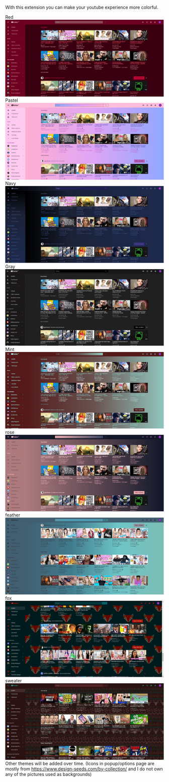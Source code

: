 

With this extension you can make your youtube experience more colorful.

Red
![screenshot](Fire/images/redScreen.JPG "screenshot")
Pastel
![screenshot](Fire/images/pastelScreen.JPG "screenshot")
Navy
![screenshot](Fire/images/NavySC.JPG "screenshot")
Gray
![screenshot](Fire/images/graySc.JPG "screenshot")
Mint
![screenshot](Fire/images/MintScreen.JPG "screenshot")
rose
![screenshot](Fire/images/roseScreen.JPG "screenshot")
feather
![screenshot](Fire/images/featherScreen.JPG "screenshot")
fox
![screenshot](Fire/images/foxScreen.JPG "screenshot")
sweater
![screenshot](Fire/images/sweatherScreen.jpg "screenshot")
Other themes will be added over time.
(Icons in popup/options page are mostly from https://www.design-seeds.com/by-collection/ and I do not own any of the pictures used as backgrounds)
